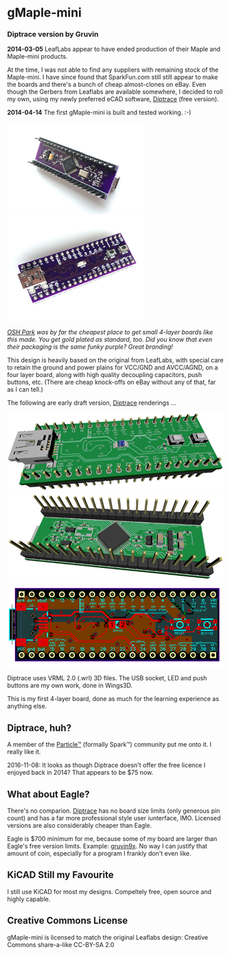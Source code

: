 # gMaple-mini
### Diptrace version by Gruvin

**2014-03-05** LeafLabs appear to have ended production of their Maple and Maple-mini products.

At the time, I was not able to find any suppliers with remaining stock of the Maple-mini. I have 
since found that SparkFun.com still still appear to make the boards and there's a bunch of cheap
almost-clones on eBay. Even though the Gerbers from Leaflabs are available somewhere, I decided 
to roll my own, using my newly preferred eCAD software, [Diptrace](http://diptrace.com) (free version).

**2014-04-14** The first gMaple-mini is built and tested working. :-)

<img src="img/first-build-1.jpg" width="320">
<img src="img/first-build-2.jpg" width="320">

*[OSH Park](https://oshpark.com/) was by far the cheapest place to get small 4-layer boards like this made. You get 
gold plated as standard, too. Did you know that even their packaging is the same funky purple? Great branding!*

This design is heavily based on the original from LeafLabs, with special care to retain the ground 
and power plains for VCC/GND and AVCC/AGND, on a four layer board, along with high quality decoupling 
capacitors, push buttons, etc. (There are cheap knock-offs on eBay without any of that, far as I can tell.)

The following are early draft version, [Diptrace](http://diptrace.com) renderings ...

<img src="img/gmaple-mini-3d.png">
<img src="img/gmaple-mini-3db.png">
<img src="img/gmaple-mini.png">

Diptrace uses VRML 2.0 (.wrl) 3D files. The USB socket, LED and push buttons are my own work, done in Wings3D.

This is my first 4-layer board, done as much for the learning experience as anything else.

## Diptrace, huh?
A member of the [Particle™](https://particle.io) (formally Spark™) community put me onto it. I really like it.

2016-11-08: It looks as though Diptrace doesn't offer the free licence I enjoyed back in 2014? 
That appears to be $75 now.

## What about Eagle? 
There's no comparion. [Diptrace](http://diptrace.com) has no board size limits (only generous 
pin count) and has a far more professional style user iunterface, IMO. Licensed versions are 
also considerably cheaper than Eagle.

Eagle is $700 minimum for me, because some of my board are larger than Eagle's free version limits.
Example: [gruvin9x](https://github.com/gruvin/gruvin9x). No way I can justify that amount of coin,
especially for a program I frankly don't even like.


## KiCAD Still my Favourite

I still use KiCAD for most my designs. Compeltely free, open source and highly capable.

## Creative Commons License

gMaple-mini is licensed to match the original Leaflabs design: Creative Commons share-a-like CC-BY-SA 2.0
